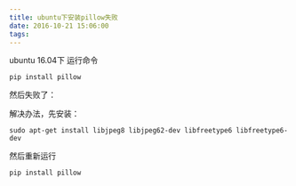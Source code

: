 ```yaml
---
title: ubuntu下安装pillow失败
date: 2016-10-21 15:06:00
tags:
---
```



ubuntu 16.04下
运行命令

    pip install pillow
    
然后失败了：

解决办法，先安装：

    sudo apt-get install libjpeg8 libjpeg62-dev libfreetype6 libfreetype6-dev

然后重新运行

    pip install pillow